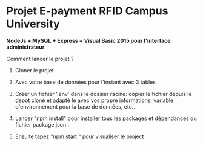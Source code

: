 # Projet E-payment RFID Campus University

**NodeJs + MySQL + Express + Visual Basic 2015 pour l'interface administrateur**

Comment lancer le projet ?
1. Cloner le projet

2. Avec votre base de données pour l'instant avec 3 tables .

3. Créer un fichier '.env' dans le dossier racine: copier le fichier depuis le depot cloné et adapté le avec vos propre informations, variable d'environnement pour la base de données,  etc..

4. Lancer "npm install" pour installer tous les packages et dépendances du fichier package.json .

5. Ensuite tapez "npm start " pour visualiser le project